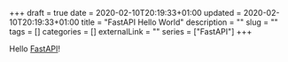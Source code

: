 +++
draft = true
date = 2020-02-10T20:19:33+01:00
updated = 2020-02-10T20:19:33+01:00
title = "FastAPI Hello World"
description = ""
slug = ""
tags = []
categories = []
externalLink = ""
series = ["FastAPI"]
+++

Hello [FastAPI](https://fastapi.tiangolo.com/)!

